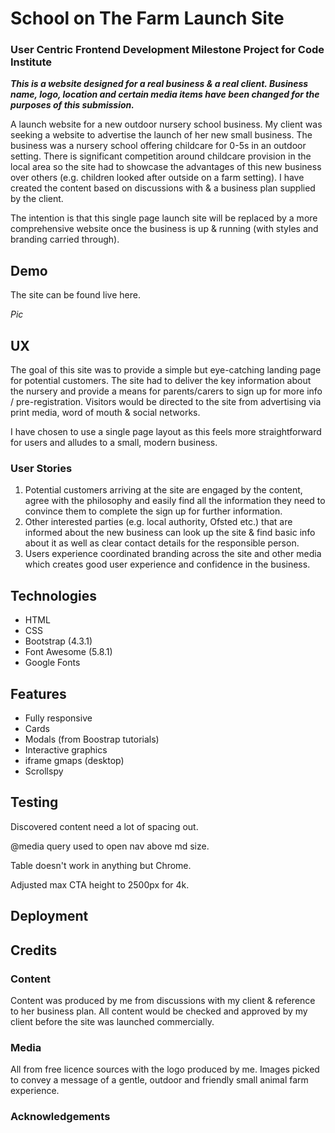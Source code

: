# School on The Farm Launch Site
### User Centric Frontend Development Milestone Project for Code Institute

**_This is a website designed for a real business & a real client. Business name, logo, location and certain media items have been changed for the purposes of this submission._**

A launch website for a new outdoor nursery school business. My client was seeking a website to advertise the launch of her new small business. The business was a nursery school offering childcare for 0-5s in an outdoor setting. There is significant competition around childcare provision in the local area so the site had to showcase the advantages of this new business over others (e.g. children looked after outside on a farm setting). I have created the content based on discussions with & a business plan supplied by the client.

The intention is that this single page launch site will be replaced by a more comprehensive website once the business is up & running (with styles and branding carried through).

## Demo

The site can be found live here.

*Pic*

## UX

The goal of this site was to provide a simple but eye-catching landing page for potential customers. The site had to deliver the key information about the nursery and provide a means for parents/carers to sign up for more info / pre-registration. Visitors would be directed to the site from advertising via print media, word of mouth & social networks.

I have chosen to use a single page layout as this feels more straightforward for users and alludes to a small, modern business.

### User Stories

1. Potential customers arriving at the site are engaged by the content, agree with the philosophy and easily find all the information they need to convince them to complete the sign up for further information.
2. Other interested parties (e.g. local authority, Ofsted etc.) that are informed about the new business can look up the site & find basic info about it as well as clear contact details for the responsible person.
3. Users experience coordinated branding across the site and other media which creates good user experience and confidence in the business.

## Technologies

- HTML
- CSS
- Bootstrap (4.3.1)
- Font Awesome (5.8.1)
- Google Fonts

## Features

- Fully responsive 
- Cards
- Modals (from Boostrap tutorials)
- Interactive graphics
- iframe gmaps (desktop)
- Scrollspy

## Testing

Discovered content need a lot of spacing out.

@media query used to open nav above md size.

Table doesn't work in anything but Chrome.

Adjusted max CTA height to 2500px for 4k.

## Deployment

## Credits

### Content

Content was produced by me from discussions with my client & reference to her business plan. All content would be checked and approved by my client before the site was launched commercially.

### Media

All from free licence sources with the logo produced by me. Images picked to convey a message of a gentle, outdoor and friendly small animal farm experience.

### Acknowledgements

